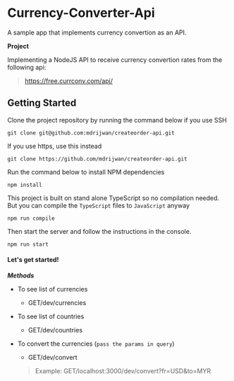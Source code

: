 # Currency-Converter-Api
A sample app that implements currency convertion as an API.

**Project**

Implementing a NodeJS API to receive currency convertion rates from the following api:

> https://free.currconv.com/api/

## Getting Started

Clone the project repository by running the command below if you use SSH

```
git clone git@github.com:mdrijwan/createorder-api.git
```

If you use https, use this instead

```
git clone https://github.com/mdrijwan/createorder-api.git
```

Run the command below to install NPM dependencies

```
npm install
```

This project is built on stand alone TypeScript so no compilation needed. But you can compile the `TypeScript` files to `JavaScript` anyway

```
npm run compile
```

Then start the server and follow the instructions in the console.

```
npm run start
```

#### Let's get started!

***Methods***
- To see list of currencies
  + GET/dev/currencies

- To see list of countries
  + GET/dev/countries

- To convert the currencies (`pass the params in query`)
  + GET/dev/convert
  > Example: GET/localhost:3000/dev/convert?fr=USD&to=MYR
